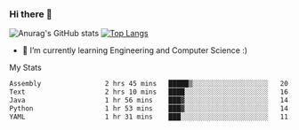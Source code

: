 ### Hi there 👋

![Anurag's GitHub stats](https://github-readme-stats.vercel.app/api?username=MatteoIorio11&show_icons=true&theme=dark) 
[![Top Langs](https://github-readme-stats.vercel.app/api/top-langs/?username=MatteoIorio11&theme=dark)](https://github.com/MatteoIorio11/github-readme-stats)

- 🌱 I’m currently learning Engineering and Computer Science :)

<!--
**MatteoIorio11/MatteoIorio11** is a ✨ _special_ ✨ repository because its `README.md` (this file) appears on your GitHub profile.

Here are some ideas to get you started:

- 🔭 I’m currently working on ...
- 🌱 I’m currently learning ...
- 👯 I’m looking to collaborate on ...
- 🤔 I’m looking for help with ...
- 💬 Ask me about ...
- 📫 How to reach me: ...
- 😄 Pronouns: ...
- ⚡ Fun fact: ...
-->
My Stats
<!--START_SECTION:waka-->

```txt
Assembly                2 hrs 45 mins   █████▒░░░░░░░░░░░░░░░░░░░   20.71 %
Text                    2 hrs 10 mins   ████░░░░░░░░░░░░░░░░░░░░░   16.33 %
Java                    1 hr 56 mins    ███▓░░░░░░░░░░░░░░░░░░░░░   14.60 %
Python                  1 hr 53 mins    ███▓░░░░░░░░░░░░░░░░░░░░░   14.15 %
YAML                    1 hr 31 mins    ███░░░░░░░░░░░░░░░░░░░░░░   11.41 %
```

<!--END_SECTION:waka-->
